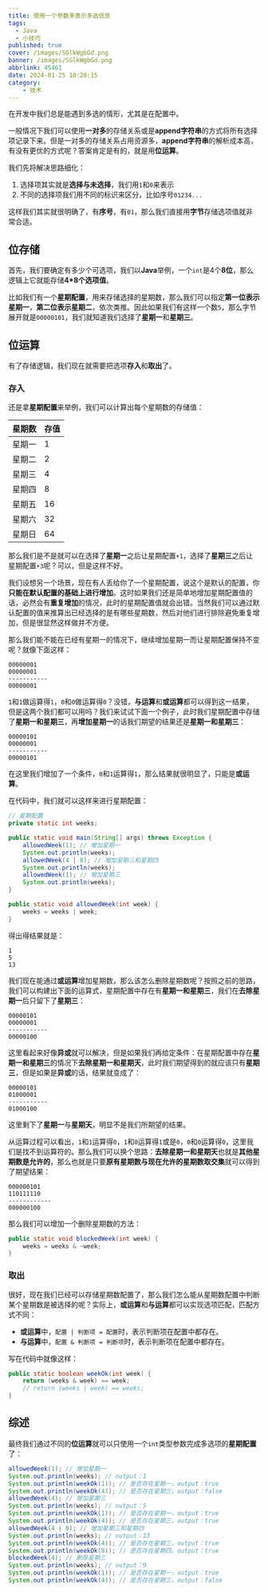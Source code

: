 ```yaml
---
title: 使用一个参数来表示多选信息
tags:
  - Java
  - 小技巧
published: true
cover: /images/SGlkWgbGd.png
banner: /images/SGlkWgbGd.png
abbrlink: 45461
date: 2024-01-25 10:28:15
category:
	- 技术
---
```

在开发中我们总是能遇到多选的情形，尤其是在配置中。

一般情况下我们可以使用**一对多**的存储关系或是**append字符串**的方式将所有选择项记录下来。但是一对多的存储关系占用资源多，**append字符串**的解析成本高，有没有更优的方式呢？答案肯定是有的，就是用**位运算**。

我们先将解决思路细化：

1. 选择项其实就是**选择与未选择**，我们用`1`和`0`来表示
2. 不同的选择项我们用不同的标识来区分，比如序号`01234...`

这样我们其实就很明确了，有**序号**，有`01`，那么我们直接用**字节**存储选项值就非常合适。

## 位存储

首先，我们要确定有多少个可选项，我们以**Java**举例，一个`int`是4个**8位**，那么逻辑上它就能存储**4*8个选项值**。

比如我们有一个**星期配置**，用来存储选择的星期数，那么我们可以指定**第一位表示星期一**，**第二位表示星期二**，依次类推。因此如果我们有这样一个数`5`，那么字节展开就是`00000101`，我们就知道我们选择了**星期一**和**星期三**。

## 位运算

有了存储逻辑，我们现在就需要把选项**存入**和**取出**了。

### 存入

还是拿**星期配置**来举例，我们可以计算出每个星期数的存储值：

| 星期数 | 存值 |
| --- | --- |
| 星期一 | 1 |
| 星期二 | 2 |
| 星期三 | 4 |
| 星期四 | 8 |
| 星期五 | 16 |
| 星期六 | 32 |
| 星期日 | 64 |

那么我们是不是就可以在选择了**星期一**之后让星期配置`+1`，选择了**星期三**之后让星期配置`+3`呢？可以，但是这样不好。

我们设想另一个场景，现在有人丢给你了一个星期配置，说这个是默认的配置，你**只能在默认配置的基础上进行增加**。这时如果我们还是简单地增加星期配置值的话，必然会有**重复增加**的情况，此时的星期配置值就会出错。当然我们可以通过默认配置的值来推算出已经选择的是有哪些星期数，然后对他们进行排除避免重复增加，但是很显然这样做并不方便。

那么我们能不能在已经有星期一的情况下，继续增加星期一而让星期配置保持不变呢？就像下面这样：

```text
00000001
00000001
-----------
00000001
```

`1`和`1`做运算得`1`，`0`和`0`做运算得`0`？没错，**与运算**和**或运算**都可以得到这一结果，但是这两个我们都可以用吗？我们来试试下面一个例子，此时我们星期配置中存储了**星期一和星期三**，再**增加星期一**的话我们期望的结果还是**星期一和星期三**：

```text
00000101
00000001
-----------
00000101
```

在这里我们增加了一个条件，`0`和`1`运算得`1`，那么结果就很明显了，只能是**或运算**。

在代码中，我们就可以这样来进行星期配置：

```java
// 星期配置
private static int weeks;

public static void main(String[] args) throws Exception {
    allowedWeek(1); // 增加星期一
    System.out.println(weeks);
    allowedWeek(4 | 8); // 增加星期三和星期四
    System.out.println(weeks);
    allowedWeek(1); // 增加星期三
    System.out.println(weeks);
}

public static void allowedWeek(int week) {
    weeks = weeks | week;
}
```

得出得结果就是：

```text
1
5
13
```

我们现在能通过**或运算**增加星期数，那么该怎么删除星期数呢？按照之前的思路，我们可以构建出下面的运算式，星期配置中存在有**星期一和星期三**，我们在**去除星期一**后只留下了**星期三**：

```text
00000101
00000001
-----------
00000100
```

这里看起来好像**异或**就可以解决，但是如果我们再给定条件：在星期配置中存在**星期一和星期三**的情况下**去除星期一和星期天**，此时我们期望得到的就应该只有**星期三**，但是如果是**异或**的话，结果就变成了：

```text
00000101
01000001
-----------
01000100
```

这里剩下了**星期一**与**星期天**，明显不是我们所期望的结果。

从运算过程可以看出，`1`和`1`运算得`0`，`1`和`0`运算得`1`或是`0`，`0`和`0`运算得`0`，这里我们是找不到运算符的。那么我们可以换个思路：**去除星期一和星期天**也就是**其他星期数是允许的**，那么也就是只要**原有星期数与现在允许的星期数取交集**就可以得到了期望结果：

```text
000000101
110111110
------------
000000100
```

那么我们可以增加一个删除星期数的方法：

```java
public static void blockedWeek(int week) {
    weeks = weeks & ~week;
}
```

### 取出

很好，现在我们已经可以存储星期数配置了，那么我们怎么能从星期数配置中判断某个星期数是被选择的呢？实际上，**或运算**和**与运算**都可以实现选项匹配，匹配方式不同：

- **或运算**中，`配置 | 判断项 = 配置`时，表示判断项在配置中都存在。
- **与运算**中，`配置 & 判断项 = 判断项`时，表示判断项在配置中都存在。

写在代码中就像这样：

```java
public static boolean weekOk(int week) {
    return (weeks & week) == week;
    // return (weeks | week) == weeks;
}
```

## 综述

最终我们通过不同的**位运算**就可以只使用一个`int`类型参数完成多选项的**星期配置**了：

```java
allowedWeek(1); // 增加星期一
System.out.println(weeks); // output：1
System.out.println(weekOk(1)); // 是否存在星期一，output：true
System.out.println(weekOk(4)); // 是否存在星期三，output：false
allowedWeek(4); // 增加星期三
System.out.println(weeks); // output：5
System.out.println(weekOk(1)); // 是否存在星期一，output：true
System.out.println(weekOk(4)); // 是否存在星期三，output：true
allowedWeek(4 | 8); // 增加星期三和星期四
System.out.println(weeks); // output：13
System.out.println(weekOk(4)); // 是否存在星期三，output：true
System.out.println(weekOk(8)); // 是否存在星期四，output：true
blockedWeek(4); // 删除星期三
System.out.println(weeks); // output：9
System.out.println(weekOk(1)); // 是否存在星期一，output：true
System.out.println(weekOk(4)); // 是否存在星期三，output：false
```